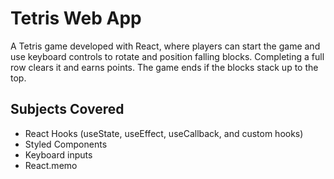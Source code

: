 
# Tetris Web App

A Tetris game developed with React, where players can start the game and use keyboard controls to rotate and position falling blocks. Completing a full row clears it and earns points. The game ends if the blocks stack up to the top.

## Subjects Covered

- React Hooks (useState, useEffect, useCallback, and custom hooks)
- Styled Components
- Keyboard inputs
- React.memo 



